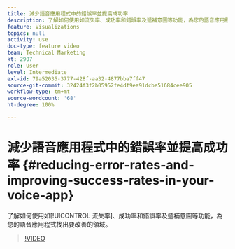 ```yaml
---
title: 減少語音應用程式中的錯誤率並提高成功率
description: 了解如何使用如流失率、成功率和錯誤率及遞補意圖等功能，為您的語音應用程式找出要改善的領域。
feature: Visualizations
topics: null
activity: use
doc-type: feature video
team: Technical Marketing
kt: 2907
role: User
level: Intermediate
exl-id: 79a52035-3777-428f-aa32-4877bba7ff47
source-git-commit: 32424f3f2b05952fe4df9ea91dcbe51684cee905
workflow-type: tm+mt
source-wordcount: '68'
ht-degree: 100%

---
```


# 減少語音應用程式中的錯誤率並提高成功率 {#reducing-error-rates-and-improving-success-rates-in-your-voice-app}

了解如何使用如[!UICONTROL 流失率]、成功率和錯誤率及遞補意圖等功能，為您的語音應用程式找出要改善的領域。

>[!VIDEO](https://video.tv.adobe.com/v/27222/?quality=9)
